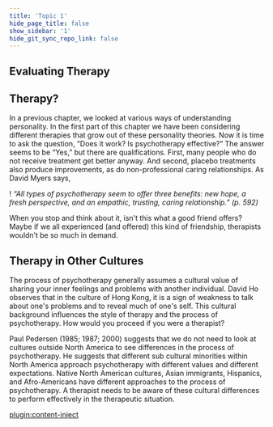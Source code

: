 ```yaml
---
title: 'Topic 1'
hide_page_title: false
show_sidebar: '1'
hide_git_sync_repo_link: false
---
```


## **Evaluating Therapy**

## Therapy?

In a previous chapter, we looked at various ways of understanding personality. In the first part of this chapter we have been considering different therapies that grow out of these personality theories. Now it is time to ask the question, “Does it work? Is psychotherapy effective?” The answer seems to be “Yes,” but there are qualifications. First, many people who do not receive treatment get better anyway. And second, placebo treatments also produce improvements, as do non-professional caring relationships. As David Myers says,


! *“All types of psychotherapy seem to offer three benefits: new hope, a fresh perspective, and an empathic, trusting, caring relationship.” (p. 592)*

When you stop and think about it, isn't this what a good friend offers? Maybe if we all experienced (and offered) this kind of friendship, therapists wouldn’t be so much in demand.

## Therapy in Other Cultures

The process of psychotherapy generally assumes a cultural value of sharing your inner feelings and problems with another individual. David Ho observes that in the culture of Hong Kong, it is a sign of weakness to talk about one's problems and to reveal much of one's self. This cultural background influences the style of therapy and the process of psychotherapy. How would you proceed if you were a therapist?

Paul Pedersen (1985; 1987; 2000) suggests that we do not need to look at cultures outside North America to see differences in the process of psychotherapy. He sug­gests that different sub cultural minorities within North America approach psy­chotherapy with different values and different expectations. Native North American cultures, Asian immigrants, Hispanics, and Afro-Americans have different approaches to the pro­cess of psychotherapy. A therapist needs to be aware of these cultural differ­ences to perform effectively in the therapeutic situation.

[plugin:content-inject](_activities)
